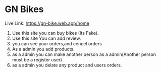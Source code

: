 # GN Bikes

Live Link: https://gn-bike.web.app/home

1. Use this site you can buy bikes (Its Fake).
2. Use this site You can add review.
3. you can see your orders,and cencel orders
4. As a admin you add products.
5. as a admin you can make another person as a admin(Another person must be a register user)
6. as a admin you delate any product and users orders.

